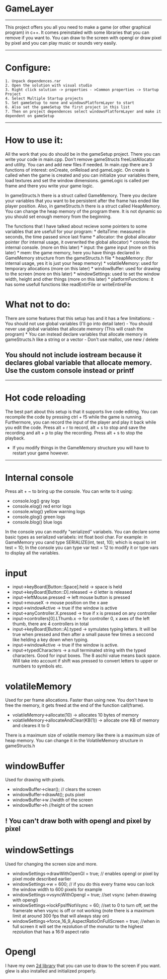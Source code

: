
# GameLayer

---

This project offers you all you need to make a game (or other graphical program) in c++.
It comes preinstaled with some libraries that you can remove if you want to.
You can draw to the screen with opengl or draw pixel by pixel and you can play music or sounds very easily.

---
 
# Configure:

 	1. Unpack dependences.rar
	2. Open the solution with visual studio
	3. Right click solution -> properties - >Common properties -> Startup Project
	4. Select Multiple Startup projects
	5. Set gameSetup to none and windowsPlatformLayer to start
	6. Also set the gameSetup the first project in this list
	7. Then on project dependences select windowsPlatformLayer and make it dependent on gameSetup

---

# How to use it:

All the work that you do should be in the gameSetup project. There you can write your code in main.cpp. Don't remove gameStructs freeListAllocator and utility. You can and add new files if needed.
In main.cpp there are 3 functions of interest: onCreate, onReload and gameLogic. On create is called when the game is created and you can initialize your variables there, 
load textures and set the window dimensions. gameLogic is called per frame and there you write your game logic.

In gameStructs.h there is a struct called GameMemory. There you declare your variables that you want to be persistent after the frame has ended like player position.
Also, in gameStructs.h there is a struct called HeapMemory. You can change the heap memory of the program there. It is not dynamic so you should set
enough memory from the beginning.


The functions that I have talked about recieve some pointers to some variables that are usefull for your program:
	* deltaTime: measured in seconds, the time passed since last frame
	* allocator: the global allocator pointer (for internal usage, it overwrited the global allocator)
	* console: the internal console. (more on this later)
	* input: the game input (more on this later)
	* mem: the game memory, here you have things declared in GameMemory structure from the gameStructs.h file
	* heapMemory: (for internal usage, yes it is just your heap memory)
	* volatileMemory: used for temporary allocations (more on this later)
	* windowBuffer: used for drawing to the screen (more on this later)
	* windowSettings: used to set the window width, height and other things (more on this later)
	* platformFunctions: it has some usefull functions like readEntirFile or writeEntireFile
	
# What not to do:

There are some features that this setup has and it has a few limitations:
	- You should not use global variables (I'll go into detail later)
	- You should never use global variables that allocate memory (This will crash the program)
	* You can instead declare variables that allocate memory in gameStructs.h like a string or a vector
	- Don't use malloc, use new / delete
## You should not include iostream because it declares global variable that allocate memory. Use the custom console instead or printf
	
---

# Hot code reloading

The best part about this setup is that it supports live code editing. You can recompile the code by pressing ctrl + f5 while the game is running.
Furthermore, you can record the input of the player and play it back while you edit the code. Press alt + r to record,
alt + s to stop and save the recording and alt + p to play the recording. 
Press alt + s to stop the playback. 
* If you modify things in the GameMemory structure you will have to restart your game however.

---

# Internal console

Press alt + ~ to bring up the console. You can write to it using:

* console.log() gray logs
* console.elog() red error logs
* console.wlog() yellow warning logs
* console.glog() green logs
* console.blog() blue logs

In the console you can modify "serialized" variabels. 
You can declare some basic types as serialized variabels: int float bool char.
For example: in GameMemory you cand type SERIALIZE(int, test, 10); which is equal to int test = 10;
In the console you can type var test = 12 to modify it or type vars to display all the variables.

# input

* input->keyBoard[Button::Space].held -> space is held
* input->keyBoard[Button::D].released -> d letter is released
* input->leftMouse.pressed -> left mouse button is pressed
* input->mouseX -> mouse position on the x axe
* input->windowActive -> true if the window is active
* input->anyController.X.pressed -> true if x is pressed on any controller
* input->controllers[0].LThumb.x -> for controller 0, x axes of the left thumb, there are 4 controllers in total
* input->keyBoard[Button::A].typed -> symulates typing letters. It will be true when pressed and then after a small pause few times a seccond like helding a key down when typing.
* input->windowActive -> true if the window is active. 
* input->typedCharacters -> a null terminated string with the typed characters. Good for input boxes. The 8 aschii value means back space. Will take into account if shift was pressed to convert letters to upper or numbers to symbols etc. 

# volatileMemory

Used for per frame allocations. Faster than using new. You don't have to free the memory, it gets freed at the end of the function call(frame).

* volatileMemory->allocate(10) -> allocates 10 bytes of memory
* volatileMemory->allocateAndClear(KB(1)) -> allocate one KB of memory and cleares it to 0

There is a maximum size of volatile memory like there is a maximum size of heap memory. You can change it in the VolatileMemory structure in gameStructs.h

# windowBuffer

Used for drawing with pixels.

* windowBuffer->clear(); // clears the screen
* windowBuffer->drawAt(); puts pixel
* windowBuffer->w //width of the screen
* windowBuffer->h //height of the screen

## ! You can't draw both with opengl and pixel by pixel

# windowSettings

Used for changing the screen size and more.

* windowSettings->drawWithOpenGl = true; // enables opengl or pixel by pixel mode described earlier
* windowSettings->w = 600; // if you do this every frame wou can lock the window width to 600 pixels for example
* windowSettings->vsyncWithOpengl = true; //set vsync (when drawing with opengl)
* windowSettings->lockFpsIfNotVsync = 60; //set to 0 to turn off, set the framerate when vsync is off or not working (note there is a maximum limit at around 300 fps that will always stay on)
* windowSettings->force_16_9_AspectRatioOnFullScreen = true; //when in full screen it will set the rezolution of the monutor to the highest rezolution that has a 16:9 aspect ratio
 

# Opengl

I have my own [2d library](https://github.com/meemknight/gl2d) that you can use to draw to the screen if you want. glew is also installed and initialized properly.
